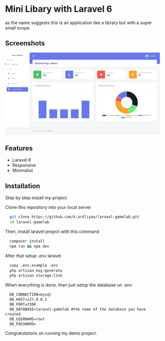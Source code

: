 
# Mini Libary with Laravel 6

as the name suggests this is an application like a library but with a super small scope.


## Screenshots

![App Screenshot](public/images/screenshot-laravel-gamelab.jpeg)


## Features

- Laravel 6
- Responsive
- Minimalist


## Installation

Step by step install my-project

Clone this repository into your local server

```bash
  git clone https://github.com/k-ardliyan/laravel-gamelab.git
  cd laravel-gamelab
```
    
Then, install laravel project with this command

```bash
  composer install
  npm run && npm dev
```

After that setup .env laravel

```bash
  copy .env.example .env
  php artisan key:generate
  php artisan storage:link
```

When everything is done, then just setup the database on .env

```env
  DB_CONNECTION=mysql
  DB_HOST=127.0.0.1
  DB_PORT=3306
  DB_DATABASE=laravel-gamelab #the name of the database you have created
  DB_USERNAME=root
  DB_PASSWORD=
```

Congratulations on running my demo project.


